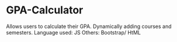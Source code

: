 # GPA-Calculator
 
Allows users to calculate their GPA.
Dynamically adding courses and semesters.
Language used: JS
Others: Bootstrap/ HtML
